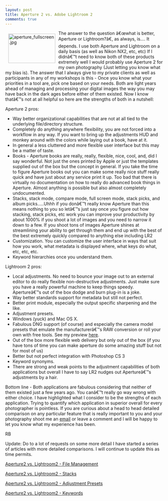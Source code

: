 ```yaml
---
layout: post
title: Aperture 2 vs. Adobe Lightroom 2
comments: true
---
```

<a href="/wp-content/uploads/FromIweb/aperture_fullscreen.jpg"><img title="aperture_fullscreen.jpg" src="/wp-content/uploads/FromIweb/.thumbs/.aperture_fullscreen.jpg" border="0" alt="aperture_fullscreen.jpg" hspace="10" vspace="10" width="150" height="94" align="left" /></a>The answer to the question â€œwhat is better, Aperture or Lightroom?â€, as always, is.... It depends. I use both Aperture and Lightroom on a daily basis (as well as Nikon NX2, etc, etc) If I didnâ€™t need to know both of these products extremely well I would probably use Aperture 2 for my own photography (Just letting you know what my bias is). The answer that I always give to my private clients as well as participants in any of my workshops is this - Once you know what your priorities in a tool are, pick one based on your needs. Both are light years ahead of managing and processing your digital images the way you may have back in the dark ages before either of them existed. Now I know thatâ€™s not at all helpful so here are the strengths of both in a nutshell:
<!--more-->
Aperture 2 pros:
<ul>
	<li> Way better organizational capabilities that are not at all tied to the underlying file/directory structure.</li>
	<li> Completely do anything anywhere flexibility, you are not forced into a workflow in any way. If you want to bring up the adjustments HUD and monkey around with the colors while laying out a book, have at it.</li>
	<li> In general a less cluttered and more flexible user interface but this may be a matter of taste.</li>
	<li> Books - Aperture books are really, really, flexible, nice, cool, and, did I say wonderful. Not just the ones printed by Apple or just the templates supplied out of the box but the concept in general. If you take the time to figure Aperture books out you can make some really nice stuff really quick and have just about any service print it up. Too bad that there is virtually no documentation on how to really do advanced book things in Aperture. Almost anything is possible but also almost completely undocumented.</li>
	<li> Stacks, stack mode, compare mode, full screen mode, stack picks, and album picks.....Uhhh if you donâ€™t really know Aperture than this means nothing to you so letâ€™s just say once you figure out how stacking, stack picks, etc work you can improve your productivity by about 1000% if you shoot a lot of images and you need to narrow it down to a few. If you shoot tons of images Aperture shines at streamlining your ability to get through them and end up with the best of the best extremely quickly compared to anything else including LR2</li>
	<li> Customization. You can customize the user interface in ways that suit how you work, what metadata is displayed where, what keys do what, etc, etc, etc.</li>
	<li> Keyword hierarchies once you understand them.</li>
</ul>
Lightroom 2 pros:
<ul>
	<li> Local adjustments. No need to bounce your image out to an external editor to do really flexible non-destructive adjustments. Just make sure you have a really powerful machine to keep things speedy. Apertureâ€™s out of the box dodge and burn plug-in is a joke.</li>
	<li> Way better standards support for metadata but still not perfect.</li>
	<li> Better print module, especially the output specific sharpening and the like.</li>
	<li> Adjustment presets.</li>
	<li> Windows (yuck) and Mac OS X.</li>
	<li> Fabulous DNG support (of course) and especially the camera model presets that emulate the manufacturerâ€™s RAW conversion or roll your own with free tools. See my preview <a href="http://photo.rwboyer.com/adobe-lightroom2-and-dng-camera-profiles/">here</a>.</li>
	<li> Out of the box more flexible web delivery but only out of the box (if you have tons of time you can make aperture do some amazing stuff but not for most of us)</li>
	<li> Better but not perfect integration with Photoshop CS 3</li>
	<li> Keyword synonyms.</li>
	<li> There are strong and weak points to the adjustment capabilities of both applications but overall I have to say LR2 nudges out Apertureâ€™s adjustments by a hair.</li>
</ul>
Bottom line - Both applications are fabulous considering that neither of them existed just a few years ago. You canâ€™t really go way wrong with either choice. I have highlighted what I consider to be the strengths of each application. Trying to quantify which application in superior overall for every photographer is pointless. If you are curious about a head to head detailed comparison on any particular feature that is really important to you and your photography shoot me an <a href="mailto:rwboyer@mac.com">email</a> or leave a comment and I will be happy to let you know what my experience has been.

RB

Update: Do to a lot of requests on some more detail I have started a series of articles with more detailed comparisons. I will continue to update this as time permits.

<a href="http://photo.rwboyer.com/2008/10/aperture2-vs-lightroom2-file-management/">Aperture2 vs. Lightroom2 - File Management</a>

<a href="http://photo.rwboyer.com/2008/10/aperture2-vs-lightroom2-stacks/">Aperture2 vs. Lightroom2 - Stacks</a>

<a href="http://photo.rwboyer.com/2008/10/aperture-2-vs-lightroom-2-adjustment-presets/">Aperture2 vs. Lightroom2 - Adjustment Presets</a>

<a href="http://photo.rwboyer.com/2008/11/aperture-2-vs-lightroom-2-keywords/">Aperture2 vs. Lightroom2 - Keywords</a>